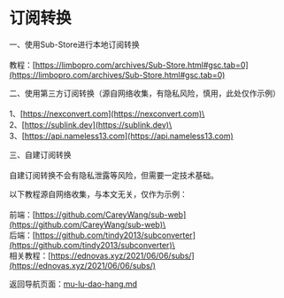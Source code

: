 # 订阅转换

一、使用Sub-Store进行本地订阅转换\
\
&#x20;      教程：[https://limbopro.com/archives/Sub-Store.html#gsc.tab=0](https://limbopro.com/archives/Sub-Store.html#gsc.tab=0)

二、使用第三方订阅转换（源自网络收集，有隐私风险，慎用，此处仅作示例）\
\
1、[https://nexconvert.com](https://nexconvert.com)\
\
2、[https://sublink.dev](https://sublink.dev)\
\
3、[https://api.nameless13.com](https://api.nameless13.com)

三、自建订阅转换\
\
自建订阅转换不会有隐私泄露等风险，但需要一定技术基础。

以下教程源自网络收集，与本文无关，仅作为示例：\
\
前端：[https://github.com/CareyWang/sub-web](https://github.com/CareyWang/sub-web)\
\
后端：[https://github.com/tindy2013/subconverter](https://github.com/tindy2013/subconverter)\
\
相关教程：[https://ednovas.xyz/2021/06/06/subs/](https://ednovas.xyz/2021/06/06/subs/)

返回导航页面：[mu-lu-dao-hang.md](../mu-lu-dao-hang.md "mention")
